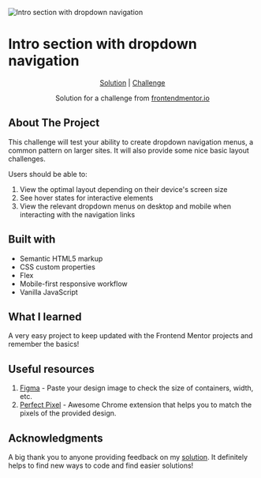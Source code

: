 ![Intro section with dropdown navigation](https://github.com/catherineisonline/intro-section-with-dropdown-navigation-frontendmentor/blob/main/images/project-preview.png?raw=true)

# Intro section with dropdown navigation

<div align="center">

[Solution](https://www.frontendmentor.io/solutions/intro-section-with-dropdown-navigation-V6T07Ji6vJ)
| [Challenge](https://www.frontendmentor.io/challenges/intro-section-with-dropdown-navigation-ryaPetHE5)

Solution for a challenge from [frontendmentor.io](https://www.frontendmentor.io/solutions/intro-section-with-dropdown-navigation-V6T07Ji6vJ)

</div>

## About The Project

This challenge will test your ability to create dropdown navigation menus, a common pattern on larger sites. It will also provide some nice basic layout challenges.

Users should be able to:

1. View the optimal layout depending on their device's screen size
2. See hover states for interactive elements
3. View the relevant dropdown menus on desktop and mobile when interacting with the navigation links

## Built with

- Semantic HTML5 markup
- CSS custom properties
- Flex
- Mobile-first responsive workflow
- Vanilla JavaScript

## What I learned

A very easy project to keep updated with the Frontend Mentor projects and remember the basics!

## Useful resources

1. [Figma](https://www.figma.com/) - Paste your design image to check the size of containers, width, etc.
2. [Perfect Pixel](https://chrome.google.com/webstore/detail/perfectpixel-by-welldonec/dkaagdgjmgdmbnecmcefdhjekcoceebi) - Awesome Chrome extension that helps you to match the pixels of the provided design.

## Acknowledgments

A big thank you to anyone providing feedback on my [solution](https://www.frontendmentor.io/solutions/intro-section-with-dropdown-navigation-V6T07Ji6vJ). It definitely helps to find new ways to code and find easier solutions!
